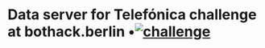 # Data server for Telefónica challenge at bothack.berlin •[![challenge](https://img.shields.io/badge/challenge-telefonica--digital--companion-black.svg?colorA=424242&colorB=ffd706&style=social)][telefonica-challenge]

[telefonica-challenge]: https://github.com/bothackBerlin/bothack-challenges/blob/master/telefonica/README.md#challenge-1
